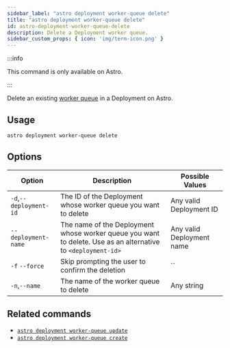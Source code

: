 ```yaml
---
sidebar_label: "astro deployment worker-queue delete"
title: "astro deployment worker-queue delete"
id: astro-deployment-worker-queue-delete
description: Delete a Deployment worker queue.
sidebar_custom_props: { icon: 'img/term-icon.png' }
---
```


:::info

This command is only available on Astro.

:::

Delete an existing [worker queue](configure-worker-queues.mdx) in a Deployment on Astro.

## Usage

```sh
astro deployment worker-queue delete
```

## Options

| Option                         | Description                                                                            | Possible Values                                                                |
| ------------------------------ | -------------------------------------------------------------------------------------- | ------------------------------------------------------------------------------ |
| `-d`,`--deployment-id`           |      The ID of the Deployment whose worker queue you want to delete                           | Any valid Deployment ID |
| `--deployment-name` | The name of the Deployment whose worker queue you want to delete. Use as an alternative to `<deployment-id>` | Any valid Deployment name                                            |
| `-f` `--force` | Skip prompting the user to confirm the deletion | `` |
| `-n`,`--name`    | The name of the worker queue to delete     |Any string |



## Related commands

- [`astro deployment worker-queue update`](cli/astro-deployment-worker-queue-update.md)
- [`astro deployment worker-queue create`](cli/astro-deployment-worker-queue-create.md)